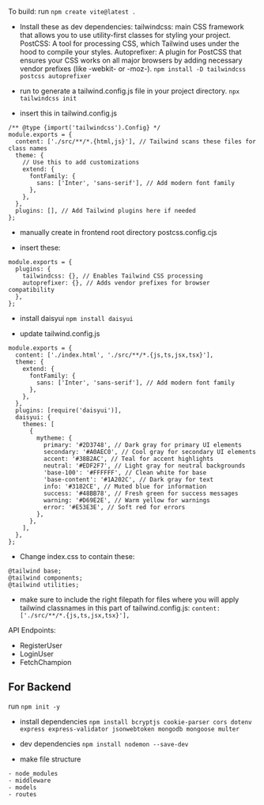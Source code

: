 To build:
run
`npm create vite@latest .`

- Install these as dev dependencies:
tailwindcss: main CSS framework that allows you to use utility-first classes for styling your project.
PostCSS: A tool for processing CSS, which Tailwind uses under the hood to compile your styles.
Autoprefixer: A plugin for PostCSS that ensures your CSS works on all major browsers by adding necessary vendor prefixes (like -webkit- or -moz-).
`npm install -D tailwindcss postcss autoprefixer`

- run to generate a tailwind.config.js file in your project directory.
`npx tailwindcss init`

- insert this in tailwind.config.js
```
/** @type {import('tailwindcss').Config} */
module.exports = {
  content: ['./src/**/*.{html,js}'], // Tailwind scans these files for class names
  theme: {
    // Use this to add customizations
    extend: {
      fontFamily: {
        sans: ['Inter', 'sans-serif'], // Add modern font family
      },
    },
  },
  plugins: [], // Add Tailwind plugins here if needed
};
```

- manually create in frontend root directory
postcss.config.cjs

- insert these:
```
module.exports = {
  plugins: {
    tailwindcss: {}, // Enables Tailwind CSS processing
    autoprefixer: {}, // Adds vendor prefixes for browser compatibility
  },
};
```
- install daisyui
`npm install daisyui`

- update tailwind.config.js
```
module.exports = {
  content: ['./index.html', './src/**/*.{js,ts,jsx,tsx}'],
  theme: {
    extend: {
      fontFamily: {
        sans: ['Inter', 'sans-serif'], // Add modern font family
      },
    },
  },
  plugins: [require('daisyui')],
  daisyui: {
    themes: [
      {
        mytheme: {
          primary: '#2D3748', // Dark gray for primary UI elements
          secondary: '#A0AEC0', // Cool gray for secondary UI elements
          accent: '#38B2AC', // Teal for accent highlights
          neutral: '#EDF2F7', // Light gray for neutral backgrounds
          'base-100': '#FFFFFF', // Clean white for base
          'base-content': '#1A202C', // Dark gray for text
          info: '#3182CE', // Muted blue for information
          success: '#48BB78', // Fresh green for success messages
          warning: '#D69E2E', // Warm yellow for warnings
          error: '#E53E3E', // Soft red for errors
        },
      },
    ],
  },
};
```
- Change index.css to contain these:
```
@tailwind base;
@tailwind components;
@tailwind utilities;
```

- make sure to include the right filepath for files where you will apply tailwind classnames in this part of tailwind.config.js:
`content: ['./src/**/*.{js,ts,jsx,tsx}'],`

API Endpoints:
- RegisterUser
- LoginUser
- FetchChampion


## For Backend ##
run
`npm init -y`

- install dependencies
`npm install bcryptjs cookie-parser cors dotenv express express-validator jsonwebtoken mongodb mongoose multer`

- dev dependencies
`npm install nodemon --save-dev`

- make file structure
```
- node_modules
- middleware
- models
- routes
```
